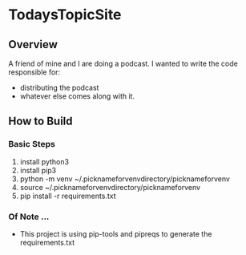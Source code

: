 # TodaysTopicSite

## Overview
A friend of mine and I are doing a podcast. 
I wanted to write the code responsible for:
- distributing the podcast
- whatever else comes along with it.

## How to Build

### Basic Steps
1. install python3
2. install pip3
3. python -m venv ~/.picknameforvenvdirectory/picknameforvenv
4. source ~/.picknameforvenvdirectory/picknameforvenv
5. pip install -r requirements.txt

### Of Note ...
- This project is using pip-tools and pipreqs to generate the requirements.txt
